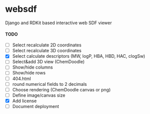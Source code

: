 # websdf
Django and RDKit based interactive web SDF viewer

#### TODO
- [ ] Select recalculate 2D coordinates
- [ ] Select recalculate 3D coordinates
- [x] Select calculate descriptors (MW, logP, HBA, HBD, HAC, clogSw)
- [ ] Select&add 3D view (ChemDoodle)
- [ ] Show/hide columns
- [ ] Show/hide rows
- [ ] 404.html
- [ ] round numerical fields to 2 decimals 
- [ ] Choose rendering (ChemDoodle canvas or png)
- [ ] Define image/canvas size
- [x] Add license
- [ ] Document deployment